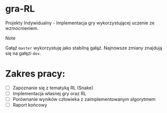 # gra-RL
Projekty Indywidualny - Implementacja gry wykorzystującej uczenie ze wzmocnieniem.

> [!NOTE]
> Gałąź `master` wykorzystuję jako stabilną gałąź. Najnowsze zmiany znajdują się na gałęzi `dev`.

# Zakres pracy:
- [ ] Zapoznanie się z tematyką RL (Snake)
- [ ] Implementacja własnej gry oraz RL
- [ ] Porównanie wyników człowieka z zaimplementowanym algorytmem
- [ ] Raport końcowy
